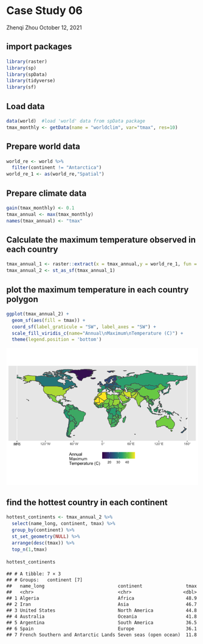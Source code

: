 Case Study 06
================
Zhenqi Zhou
October 12, 2021

## import packages

``` r
library(raster)
library(sp)
library(spData)
library(tidyverse)
library(sf)
```

## Load data

``` r
data(world)  #load 'world' data from spData package
tmax_monthly <- getData(name = "worldclim", var="tmax", res=10)
```

## Prepare world data

``` r
world_re <- world %>%
  filter(continent != "Antarctica")
world_re_1 <- as(world_re,"Spatial")
```

## Prepare climate data

``` r
gain(tmax_monthly) <- 0.1
tmax_annual <- max(tmax_monthly)
names(tmax_annual) <- "tmax"
```

## Calculate the maximum temperature observed in each country

``` r
tmax_annual_1 <- raster::extract(x = tmax_annual,y = world_re_1, fun = max, na.rm =T, small = T, sp = T)
tmax_annual_2 <- st_as_sf(tmax_annual_1)
```

## plot the maximum temperature in each country polygon

``` r
ggplot(tmax_annual_2) +
  geom_sf(aes(fill = tmax)) +
  coord_sf(label_graticule = "SW", label_axes = "SW") +
  scale_fill_viridis_c(name="Annual\nMaximum\nTemperature (C)") +
  theme(legend.position = 'bottom')
```

![](case_study_06_files/figure-gfm/unnamed-chunk-6-1.png)<!-- -->

## find the hottest country in each continent

``` r
hottest_continents <- tmax_annual_2 %>%
  select(name_long, continent, tmax) %>%
  group_by(continent) %>%
  st_set_geometry(NULL) %>%
  arrange(desc(tmax)) %>%
  top_n(1,tmax)

hottest_continents
```

    ## # A tibble: 7 × 3
    ## # Groups:   continent [7]
    ##   name_long                           continent                tmax
    ##   <chr>                               <chr>                   <dbl>
    ## 1 Algeria                             Africa                   48.9
    ## 2 Iran                                Asia                     46.7
    ## 3 United States                       North America            44.8
    ## 4 Australia                           Oceania                  41.8
    ## 5 Argentina                           South America            36.5
    ## 6 Spain                               Europe                   36.1
    ## 7 French Southern and Antarctic Lands Seven seas (open ocean)  11.8
